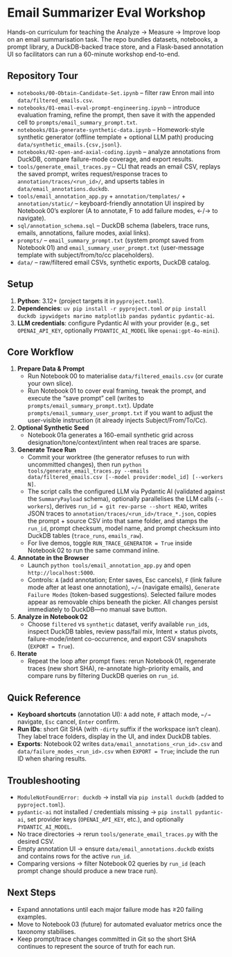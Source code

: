 # Email Summarizer Eval Workshop

Hands-on curriculum for teaching the Analyze → Measure → Improve loop on an email summarisation task. The repo bundles datasets, notebooks, a prompt library, a DuckDB-backed trace store, and a Flask-based annotation UI so facilitators can run a 60-minute workshop end-to-end.

## Repository Tour
- `notebooks/00-Obtain-Candidate-Set.ipynb` – filter raw Enron mail into `data/filtered_emails.csv`.
- `notebooks/01-email-eval-prompt-engineering.ipynb` – introduce evaluation framing, refine the prompt, then save it with the appended cell to `prompts/email_summary_prompt.txt`.
- `notebooks/01a-generate-synthetic-data.ipynb` – Homework-style synthetic generator (offline template + optional LLM path) producing `data/synthetic_emails.{csv,jsonl}`.
- `notebooks/02-open-and-axial-coding.ipynb` – analyze annotations from DuckDB, compare failure-mode coverage, and export results.
- `tools/generate_email_traces.py` – CLI that reads an email CSV, replays the saved prompt, writes request/response traces to `annotation/traces/<run_id>/`, and upserts tables in `data/email_annotations.duckdb`.
- `tools/email_annotation_app.py` + `annotation/templates/` + `annotation/static/` – keyboard-friendly annotation UI inspired by Notebook 00’s explorer (A to annotate, F to add failure modes, ←/→ to navigate).
- `sql/annotation_schema.sql` – DuckDB schema (labelers, trace runs, emails, annotations, failure modes, axial links).
- `prompts/` – `email_summary_prompt.txt` (system prompt saved from Notebook 01) and `email_summary_user_prompt.txt` (user-message template with subject/from/to/cc placeholders).
- `data/` – raw/filtered email CSVs, synthetic exports, DuckDB catalog.

## Setup
1. **Python**: 3.12+ (project targets it in `pyproject.toml`).
2. **Dependencies**: `uv pip install -r pyproject.toml` *or* `pip install duckdb ipywidgets marimo matplotlib pandas pydantic pydantic-ai`.
3. **LLM credentials**: configure Pydantic AI with your provider (e.g., set `OPENAI_API_KEY`, optionally `PYDANTIC_AI_MODEL` like `openai:gpt-4o-mini`).

## Core Workflow
1. **Prepare Data & Prompt**
   - Run Notebook 00 to materialise `data/filtered_emails.csv` (or curate your own slice).
   - Run Notebook 01 to cover eval framing, tweak the prompt, and execute the “save prompt” cell (writes to `prompts/email_summary_prompt.txt`). Update `prompts/email_summary_user_prompt.txt` if you want to adjust the user-visible instruction (it already injects Subject/From/To/Cc).
2. **Optional Synthetic Seed**
   - Notebook 01a generates a 160-email synthetic grid across designation/tone/context/intent when real traces are sparse.
3. **Generate Trace Run**
   - Commit your worktree (the generator refuses to run with uncommitted changes), then run `python tools/generate_email_traces.py --emails data/filtered_emails.csv [--model provider:model_id] [--workers N]`.
   - The script calls the configured LLM via Pydantic AI (validated against the `SummaryPayload` schema), optionally parallelises the LLM calls (`--workers`), derives `run_id = git rev-parse --short HEAD`, writes JSON traces to `annotation/traces/<run_id>/trace_*.json`, copies the prompt + source CSV into that same folder, and stamps the `run_id`, prompt checksum, model name, and prompt checksum into DuckDB tables (`trace_runs`, `emails_raw`).
   - For live demos, toggle `RUN_TRACE_GENERATOR = True` inside Notebook 02 to run the same command inline.
4. **Annotate in the Browser**
   - Launch `python tools/email_annotation_app.py` and open `http://localhost:5000`.
   - Controls: `A` (add annotation; Enter saves, Esc cancels), `F` (link failure mode after at least one annotation), `←/→` (navigate emails), `Generate Failure Modes` (token-based suggestions). Selected failure modes appear as removable chips beneath the picker. All changes persist immediately to DuckDB—no manual save button.
5. **Analyze in Notebook 02**
   - Choose `filtered` vs `synthetic` dataset, verify available `run_id`s, inspect DuckDB tables, review pass/fail mix, Intent × status pivots, failure-mode/intent co-occurrence, and export CSV snapshots (`EXPORT = True`).
6. **Iterate**
   - Repeat the loop after prompt fixes: rerun Notebook 01, regenerate traces (new short SHA), re-annotate high-priority emails, and compare runs by filtering DuckDB queries on `run_id`.

## Quick Reference
- **Keyboard shortcuts** (annotation UI): `A` add note, `F` attach mode, `←/→` navigate, `Esc` cancel, `Enter` confirm.
- **Run IDs**: short Git SHA (with `-dirty` suffix if the workspace isn’t clean). They label trace folders, display in the UI, and index DuckDB tables.
- **Exports**: Notebook 02 writes `data/email_annotations_<run_id>.csv` and `data/failure_modes_<run_id>.csv` when `EXPORT = True`; include the run ID when sharing results.

## Troubleshooting
- `ModuleNotFoundError: duckdb` → install via `pip install duckdb` (added to `pyproject.toml`).
- `pydantic-ai` not installed / credentials missing → `pip install pydantic-ai`, set provider keys (`OPENAI_API_KEY`, etc.), and optionally `PYDANTIC_AI_MODEL`.
- No trace directories → rerun `tools/generate_email_traces.py` with the desired CSV.
- Empty annotation UI → ensure `data/email_annotations.duckdb` exists and contains rows for the active `run_id`.
- Comparing versions → filter Notebook 02 queries by `run_id` (each prompt change should produce a new trace run).

## Next Steps
- Expand annotations until each major failure mode has ≥20 failing examples.
- Move to Notebook 03 (future) for automated evaluator metrics once the taxonomy stabilises.
- Keep prompt/trace changes committed in Git so the short SHA continues to represent the source of truth for each run.
